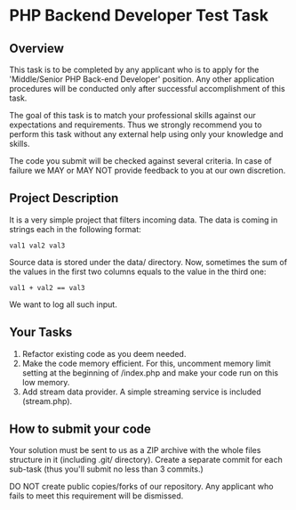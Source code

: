 PHP Backend Developer Test Task
============================

Overview
--------
This task is to be completed by any applicant who is to apply for the 'Middle/Senior PHP Back-end Developer' position. Any other application procedures will be conducted only after successful accomplishment of this task.

The goal of this task is to match your professional skills against our expectations and requirements. Thus we strongly recommend you to perform this task without any external help using only your knowledge and skills. 

The code you submit will be checked against several criteria. In case of failure we MAY or MAY NOT provide feedback to you at our own discretion.

Project Description
-------------------
It is a very simple project that filters incoming data. The data is coming in strings each in the following format:

    val1 val2 val3

Source data is stored under the data/ directory.
Now, sometimes the sum of the values in the first two columns equals to the value in the third one:

    val1 + val2 == val3

We want to log all such input.

Your Tasks
----------
 1. Refactor existing code as you deem needed.
 2. Make the code memory efficient. For this, uncomment memory limit setting at the beginning of /index.php and make your code run on this low memory.
 3. Add stream data provider. A simple streaming service is included (stream.php). 

How to submit your code
-----------------------
Your solution must be sent to us as a ZIP archive with the whole files structure in it (including .git/ directory). Create a separate commit for each sub-task (thus you'll submit no less than 3 commits.)

DO NOT create public copies/forks of our repository. Any applicant who fails to meet this requirement will be dismissed.


